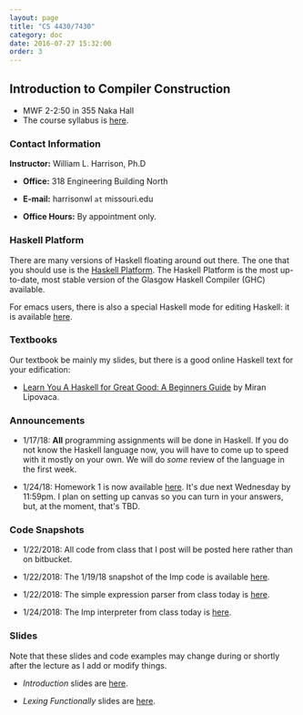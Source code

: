 ```yaml
---
layout: page
title: "CS 4430/7430"
category: doc
date: 2016-07-27 15:32:00
order: 3
---
```


## Introduction to Compiler Construction

* MWF 2-2:50 in 355 Naka Hall
* The course syllabus is <a href="https://harrisonwl.github.io/assets/courses/compilers/spring2018/admin/4430-syllabus.pdf">here</a>.

### Contact Information

__Instructor:__ William L. Harrison, Ph.D

* __Office:__ 318 Engineering Building North

* __E-mail:__ harrisonwl `at` missouri.edu

* __Office Hours:__ By appointment only.


### Haskell Platform

There are many versions of Haskell floating around out there. The one that you should use is
the <a href="https://www.haskell.org/platform/">Haskell Platform</a>. The Haskell Platform is the most up-to-date, most stable version of the Glasgow Haskell Compiler (GHC) available.

For emacs users, there is also a special Haskell mode for editing Haskell: it is available
<a href="https://github.com/haskell/haskell-mode">here</a>.

### Textbooks

Our textbook be mainly my slides, but there is a good online Haskell text for your edification:

* <a href="http://learnyouahaskell.com">Learn You A Haskell for Great Good: A Beginners Guide</a> by Miran Lipovaca.


### Announcements

* 1/17/18: __All__ programming assignments will be done in Haskell. If you do not know the Haskell language now, you will have to come up to speed with it mostly on your own. We will do _some_ review of the language in the first week.

* 1/24/18: Homework 1 is now available <a href="https://harrisonwl.github.io/assets/courses/compilers/spring2018/homework/HW1.zip">here</a>. It's due next Wednesday by 11:59pm. I plan on setting up canvas so you can turn in your answers, but, at the moment, that's TBD.

### Code Snapshots

* 1/22/2018: All code from class that I post will be posted here rather than on bitbucket.

* 1/22/2018: The 1/19/18 snapshot of the Imp code is available <a href="https://harrisonwl.github.io/assets/courses/compilers/spring2018/snapshots/Imp-011918.zip">here</a>.

* 1/22/2018: The simple expression parser from class today is <a href="https://harrisonwl.github.io/assets/courses/compilers/spring2018/snapshots/SimpleExpParser.zip">here</a>.

* 1/24/2018: The Imp interpreter from class today is <a href="https://harrisonwl.github.io/assets/courses/compilers/spring2018/snapshots/ImpInterpreter.zip">here</a>.

### Slides

Note that these slides and code examples may change during or shortly after the lecture as I add or modify things.

* _Introduction_ slides are <a href="https://harrisonwl.github.io/assets/courses/compilers/spring2018/slides/Introduction.pdf">here</a>.

* _Lexing Functionally_ slides are <a href="https://harrisonwl.github.io/assets/courses/compilers/spring2018/slides/LexingFunctionally.pdf">here</a>.